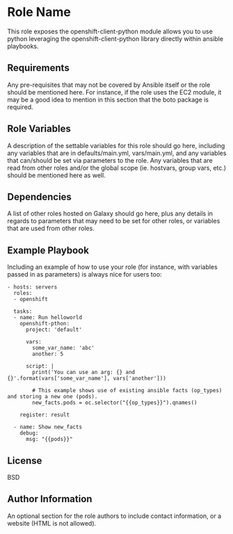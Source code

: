 Role Name
=========

This role exposes the openshift-client-python module allows you to use python leveraging 
the openshift-client-python library directly within ansible playbooks.

Requirements
------------

Any pre-requisites that may not be covered by Ansible itself or the role should be mentioned here. For instance, if the role uses the EC2 module, it may be a good idea to mention in this section that the boto package is required.

Role Variables
--------------

A description of the settable variables for this role should go here, including any variables that are in defaults/main.yml, vars/main.yml, and any variables that can/should be set via parameters to the role. Any variables that are read from other roles and/or the global scope (ie. hostvars, group vars, etc.) should be mentioned here as well.

Dependencies
------------

A list of other roles hosted on Galaxy should go here, plus any details in regards to parameters that may need to be set for other roles, or variables that are used from other roles.

Example Playbook
----------------

Including an example of how to use your role (for instance, with variables passed in as parameters) is always nice for users too:

```snakeyaml
- hosts: servers
  roles:
  - openshift
  
  tasks:
  - name: Run helloworld
    openshift-pthon:
      project: 'default'

      vars:
        some_var_name: 'abc'
        another: 5

      script: |
        print('You can use an arg: {} and {}'.format(vars['some_var_name'], vars['another']))

        # This example shows use of existing ansible facts (op_types) and storing a new one (pods).
        new_facts.pods = oc.selector("{{op_types}}").qnames()

    register: result
      
  - name: Show new_facts
    debug:
      msg: "{{pods}}"
```
     

License
-------

BSD

Author Information
------------------

An optional section for the role authors to include contact information, or a website (HTML is not allowed).
